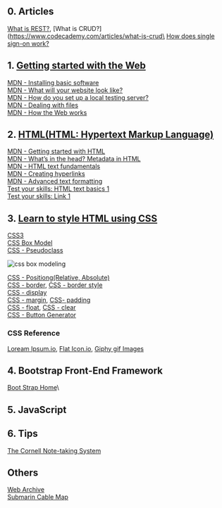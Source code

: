 ## 0. Articles
[What is REST?](https://www.codecademy.com/articles/what-is-rest), [What is CRUD?](https://www.codecademy.com/articles/what-is-crud\
[How does single sign-on work?](https://www.onelogin.com/learn/how-single-sign-on-works)


## 1. [Getting started with the Web](https://developer.mozilla.org/en-US/docs/Learn/Getting_started_with_the_web)
[MDN - Installing basic software](https://developer.mozilla.org/en-US/docs/Learn/Getting_started_with_the_web/Installing_basic_software)\
[MDN - What will your website look like?](https://developer.mozilla.org/en-US/docs/Learn/Getting_started_with_the_web/What_will_your_website_look_like)\
[MDN - How do you set up a local testing server?](https://developer.mozilla.org/en-US/docs/Learn/Common_questions/set_up_a_local_testing_server)\
[MDN - Dealing with files](https://developer.mozilla.org/en-US/docs/Learn/Getting_started_with_the_web/Dealing_with_files)\
[MDN - How the Web works](https://developer.mozilla.org/en-US/docs/Learn/Getting_started_with_the_web/How_the_Web_works)

## 2. [HTML(HTML: Hypertext Markup Language)](https://developer.mozilla.org/en-US/docs/Web/HTML)
[MDN - Getting started with HTML](https://developer.mozilla.org/en-US/docs/Learn/HTML/Introduction_to_HTML/Getting_started)\
[MDN - What’s in the head? Metadata in HTML](https://developer.mozilla.org/en-US/docs/Learn/HTML/Introduction_to_HTML/The_head_metadata_in_HTML)\
[MDN - HTML text fundamentals](https://developer.mozilla.org/en-US/docs/Learn/HTML/Introduction_to_HTML/HTML_text_fundamentals)\
[MDN - Creating hyperlinks](https://developer.mozilla.org/en-US/docs/Learn/HTML/Introduction_to_HTML/Creating_hyperlinks)\
[MDN - Advanced text formatting](https://developer.mozilla.org/en-US/docs/Learn/HTML/Introduction_to_HTML/Advanced_text_formatting)\
[Test your skills: HTML text basics 1](https://developer.mozilla.org/en-US/docs/Learn/HTML/Introduction_to_HTML/Test_your_skills:_HTML_text_basics)\
[Test your skills: Link 1](https://developer.mozilla.org/en-US/docs/Learn/HTML/Introduction_to_HTML/Test_your_skills:_Links)

## 3. [Learn to style HTML using CSS](https://developer.mozilla.org/en-US/docs/Learn/CSS)
[CSS3](https://developer.mozilla.org/en-US/docs/Archive/CSS3)\
[CSS Box Model](https://developer.mozilla.org/en-US/docs/Web/CSS/CSS_Box_Model/Introduction_to_the_CSS_box_model)\
[CSS - Pseudoclass](https://developer.mozilla.org/en-US/docs/Web/CSS/Pseudo-classes)

![css box modeling](https://github.com/Blackdog-Programmer/WebDevelopment/blob/master/reference/css-box-model.png)

[CSS - Positiong(Relative, Absolute)](https://developer.mozilla.org/en-US/docs/Web/CSS/position)\
[CSS - border](https://developer.mozilla.org/en-US/docs/Web/CSS/border), [CSS - border style](https://developer.mozilla.org/en-US/docs/Web/CSS/border-style)\
[CSS - display](https://developer.mozilla.org/en-US/docs/Web/CSS/display)\
[CSS - margin](https://developer.mozilla.org/en-US/docs/Web/CSS/margin), [CSS- padding](https://developer.mozilla.org/en-US/docs/Web/CSS/padding)\
[CSS - float](https://developer.mozilla.org/en-US/docs/Web/CSS/float), [CSS - clear](https://developer.mozilla.org/en-US/docs/Web/CSS/clear)\
[CSS - Button Generator](https://www.bestcssbuttongenerator.com/)

### CSS Reference
[Loream Ipsum.io](https://loremipsum.io/), [Flat Icon.io](https://www.flaticon.com/), [Giphy gif Images](https://giphy.com/)

## 4. Bootstrap Front-End Framework
[Boot Strap Home](https://getbootstrap.com/)\


## 5. JavaScript

## 6. Tips
[The Cornell Note-taking System](http://lsc.cornell.edu/study-skills/cornell-note-taking-system/)

## Others
[Web Archive](http://web.archive.org/)\
[Submarin Cable Map](https://www.submarinecablemap.com/)

